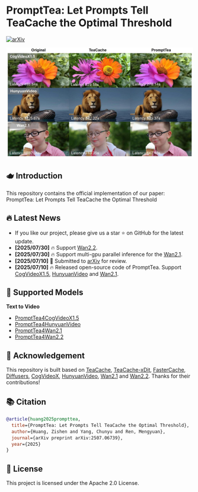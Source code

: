 # PromptTea: Let Prompts Tell TeaCache the Optimal Threshold

[![arXiv](https://img.shields.io/badge/Arxiv-2507.06739-b31b1b.svg?logo=arXiv)](http://arxiv.org/abs/2507.06739) 

![cover img](./asset/visual.jpg)

## 🫖 Introduction 
This repository contains the official implementation of our paper: PromptTea: Let Prompts Tell TeaCache the Optimal Threshold

## 🔥 Latest News 
- If you like our project, please give us a star ⭐ on GitHub for the latest update.
- **[2025/07/30]** 🔥 Support [Wan2.2](https://github.com/Wan-Video/Wan2.2).
- **[2025/07/30]** 🔥 Support multi-gpu parallel inference for the [Wan2.1](https://github.com/Wan-Video/Wan2.1).  
- **[2025/07/10]** 🎉 Submitted to [arXiv](http://arxiv.org/abs/2507.06739) for review.  
- **[2025/07/10]** 🔥 Released open-source code of PromptTea. Support [CogVideoX1.5](https://github.com/THUDM/CogVideo), [HunyuanVideo](https://github.com/Tencent/HunyuanVideo) and [Wan2.1](https://github.com/Wan-Video/Wan2.1).  

## 🎉 Supported Models 
**Text to Video**
- [PromptTea4CogVideoX1.5](./PromptTea4CogVideoX1.5/README.md)
- [PromptTea4HunyuanVideo](./PromptTea4HunyuanVideo/README.md)
- [PromptTea4Wan2.1](./PromptTea4Wan2.1/README.md)
- [PromptTea4Wan2.2](./PromptTea4Wan2.2/README.md)


## 💐 Acknowledgement 

This repository is built based on [TeaCache](https://github.com/ali-vilab/TeaCache/tree/main), [TeaCache-xDit](https://github.com/MingXiangL/Teacache-xDiT), [FasterCache](https://github.com/Vchitect/FasterCache), [Diffusers](https://github.com/huggingface/diffusers), [CogVideoX](https://github.com/THUDM/CogVideo), [HunyuanVideo](https://github.com/Tencent/HunyuanVideo), [Wan2.1](https://github.com/Wan-Video/Wan2.1) and [Wan2.2](https://github.com/Wan-Video/Wan2.2). Thanks for their contributions!

## 📚 Citation

```bibtex
@article{huang2025prompttea,
  title={PromptTea: Let Prompts Tell TeaCache the Optimal Threshold},
  author={Huang, Zishen and Yang, Chunyu and Ren, Mengyuan},
  journal={arXiv preprint arXiv:2507.06739},
  year={2025}
}
```
## 📜 License
This project is licensed under the Apache 2.0 License.
